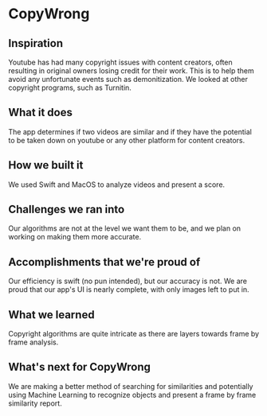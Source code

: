 # CopyWrong
## Inspiration
Youtube has had many copyright issues with content creators, often resulting in original owners losing credit for their work. This is to help them avoid any unfortunate events such as demonitization. We looked at other copyright programs, such as Turnitin.
## What it does
The app determines if two videos are similar and if they have the potential to be taken down on youtube or any other platform for content creators.
## How we built it
We used Swift and MacOS to analyze videos and present a score.
## Challenges we ran into
Our algorithms are not at the level we want them to be, and we plan on working on making them more accurate.
## Accomplishments that we're proud of
Our efficiency is swift (no pun intended), but our accuracy is not. We are proud that our app's UI is nearly complete, with only images left to put in.
## What we learned
Copyright algorithms are quite intricate as there are layers towards frame by frame analysis.
## What's next for CopyWrong
We are making a better method of searching for similarities and potentially using Machine Learning to recognize objects and present a frame by frame similarity report.
